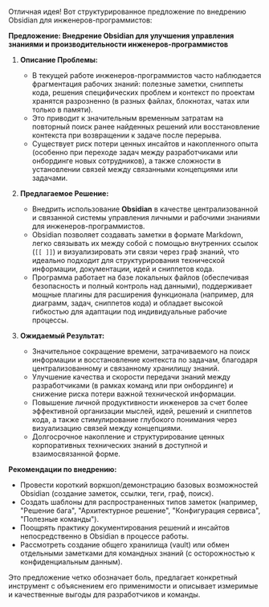 Отличная идея! Вот структурированное предложение по внедрению Obsidian для инженеров-программистов:

**Предложение: Внедрение Obsidian для улучшения управления знаниями и производительности инженеров-программистов**

1.  **Описание Проблемы:**
    *   В текущей работе инженеров-программистов часто наблюдается фрагментация рабочих знаний: полезные заметки, сниппеты кода, решения специфических проблем и контекст по проектам хранятся разрозненно (в разных файлах, блокнотах, чатах или только в памяти).
    *   Это приводит к значительным временным затратам на повторный поиск ранее найденных решений или восстановление контекста при возвращении к задаче после перерыва.
    *   Существует риск потери ценных инсайтов и накопленного опыта (особенно при переходе задач между разработчиками или онбординге новых сотрудников), а также сложности в установлении связей между связанными концепциями или задачами.

2.  **Предлагаемое Решение:**
    *   Внедрить использование **Obsidian** в качестве централизованной и связанной системы управления личными и рабочими знаниями для инженеров-программистов.
    *   Obsidian позволяет создавать заметки в формате Markdown, легко связывать их между собой с помощью внутренних ссылок (`[[ ]]`) и визуализировать эти связи через граф знаний, что идеально подходит для структурирования технической информации, документации, идей и сниппетов кода.
    *   Программа работает на базе локальных файлов (обеспечивая безопасность и полный контроль над данными), поддерживает мощные плагины для расширения функционала (например, для диаграмм, задач, сниппетов кода) и обладает высокой гибкостью для адаптации под индивидуальные рабочие процессы.

3.  **Ожидаемый Результат:**
    *   Значительное сокращение времени, затрачиваемого на поиск информации и восстановление контекста по задачам, благодаря централизованному и связанному хранилищу знаний.
    *   Улучшение качества и скорости передачи знаний между разработчиками (в рамках команд или при онбординге) и снижение риска потери важной технической информации.
    *   Повышение личной продуктивности инженеров за счет более эффективной организации мыслей, идей, решений и сниппетов кода, а также стимулирование глубокого понимания через визуализацию связей между концепциями.
    *   Долгосрочное накопление и структурирование ценных корпоративных технических знаний в доступной и взаимосвязанной форме.

**Рекомендации по внедрению:**
*   Провести короткий воркшоп/демонстрацию базовых возможностей Obsidian (создание заметок, ссылки, теги, граф, поиск).
*   Создать шаблоны для распространенных типов заметок (например, "Решение бага", "Архитектурное решение", "Конфигурация сервиса", "Полезные команды").
*   Поощрять практику документирования решений и инсайтов непосредственно в Obsidian в процессе работы.
*   Рассмотреть создание общего хранилища (vault) или обмен отдельными заметками для командных знаний (с осторожностью к конфиденциальным данным).

Это предложение четко обозначает боль, предлагает конкретный инструмент с объяснением его применимости и описывает измеримые и качественные выгоды для разработчиков и команды.